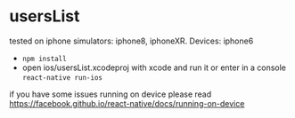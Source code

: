 # usersList
tested on iphone simulators: iphone8, iphoneXR. Devices: iphone6

- `npm install`
- open ios/usersList.xcodeproj with xcode and run it or enter in a console `react-native run-ios`

if you have some issues running on device please read https://facebook.github.io/react-native/docs/running-on-device
